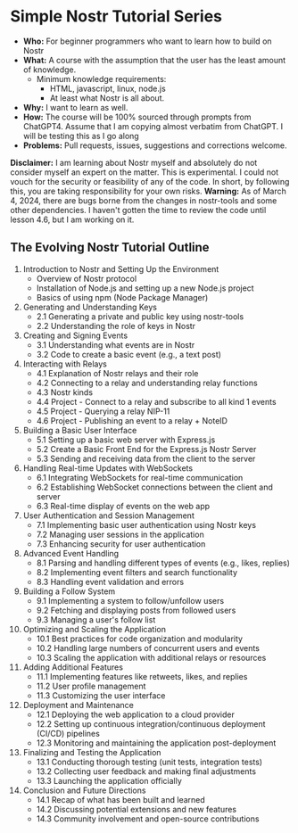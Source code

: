 # Simple Nostr Tutorial Series

- **Who:** For beginner programmers who want to learn how to build on Nostr
- **What:** A course with the assumption that the user has the least amount of knowledge.
  - Minimum knowledge requirements:
    - HTML, javascript, linux, node.js
    - At least what Nostr is all about.
- **Why:** I want to learn as well.
- **How:** The course will be 100% sourced through prompts from ChatGPT4. Assume that I am copying almost verbatim from ChatGPT. I will be testing this as I go along
- **Problems:** Pull requests, issues, suggestions and corrections welcome.

**Disclaimer:** I am learning about Nostr myself and absolutely do not consider myself an expert on the matter. This is experimental. 
I could not vouch for the security or feasibility of any of the code. In short, by following this, you are taking responsibility for your own risks.
**Warning:** As of March 4, 2024, there are bugs borne from the changes in nostr-tools and some other dependencies. I haven't gotten the time to review the code until lesson 4.6, but I am working on it.


## The Evolving Nostr Tutorial Outline

1. Introduction to Nostr and Setting Up the Environment
   - Overview of Nostr protocol
   - Installation of Node.js and setting up a new Node.js project
   - Basics of using npm (Node Package Manager)
2. Generating and Understanding Keys
   - 2.1 Generating a private and public key using nostr-tools
   - 2.2 Understanding the role of keys in Nostr
3. Creating and Signing Events
   - 3.1 Understanding what events are in Nostr
   - 3.2 Code to create a basic event (e.g., a text post)
4. Interacting with Relays
   - 4.1 Explanation of Nostr relays and their role
   - 4.2 Connecting to a relay and understanding relay functions
   - 4.3 Nostr kinds
   - 4.4 Project - Connect to a relay and subscribe to all kind 1 events
   - 4.5 Project - Querying a relay NIP-11
   - 4.6 Project - Publishing an event to a relay + NoteID
5. Building a Basic User Interface
   - 5.1 Setting up a basic web server with Express.js
   - 5.2 Create a Basic Front End for the Express.js Nostr Server
   - 5.3 Sending and receiving data from the client to the server
6. Handling Real-time Updates with WebSockets
   - 6.1 Integrating WebSockets for real-time communication
   - 6.2 Establishing WebSocket connections between the client and server
   - 6.3 Real-time display of events on the web app
7. User Authentication and Session Management
   - 7.1 Implementing basic user authentication using Nostr keys
   - 7.2 Managing user sessions in the application
   - 7.3 Enhancing security for user authentication
8. Advanced Event Handling
   - 8.1 Parsing and handling different types of events (e.g., likes, replies)
   - 8.2 Implementing event filters and search functionality
   - 8.3 Handling event validation and errors
9. Building a Follow System
   - 9.1 Implementing a system to follow/unfollow users
   - 9.2 Fetching and displaying posts from followed users
   - 9.3 Managing a user's follow list
10. Optimizing and Scaling the Application
    - 10.1 Best practices for code organization and modularity
    - 10.2 Handling large numbers of concurrent users and events
    - 10.3 Scaling the application with additional relays or resources
11. Adding Additional Features
    - 11.1 Implementing features like retweets, likes, and replies
    - 11.2 User profile management
    - 11.3 Customizing the user interface
12. Deployment and Maintenance
    - 12.1 Deploying the web application to a cloud provider
    - 12.2 Setting up continuous integration/continuous deployment (CI/CD) pipelines
    - 12.3 Monitoring and maintaining the application post-deployment
13. Finalizing and Testing the Application
    - 13.1 Conducting thorough testing (unit tests, integration tests)
    - 13.2 Collecting user feedback and making final adjustments
    - 13.3 Launching the application officially
14. Conclusion and Future Directions
    - 14.1 Recap of what has been built and learned
    - 14.2 Discussing potential extensions and new features
    - 14.3 Community involvement and open-source contributions
